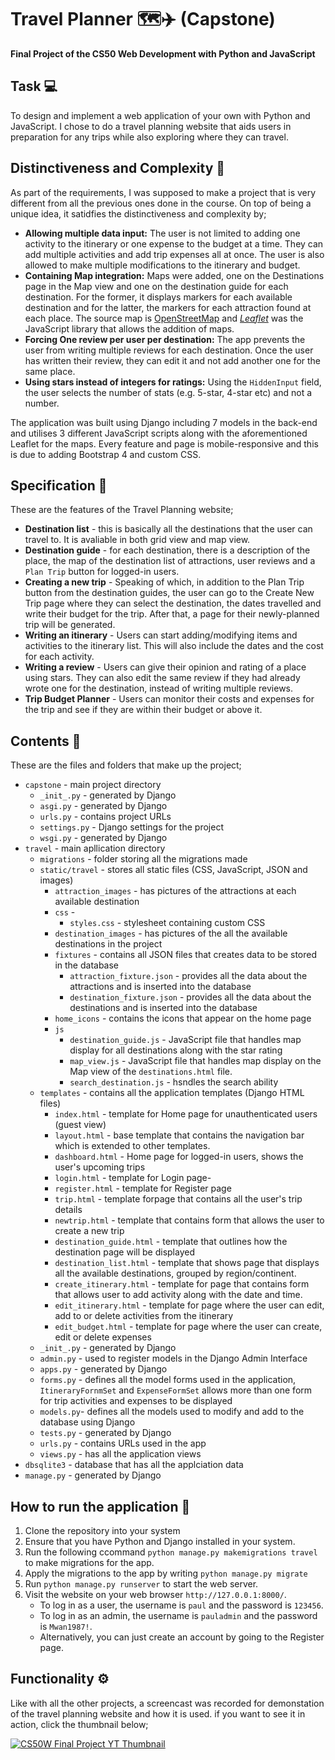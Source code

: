 # Travel Planner 🗺️✈️ (Capstone) 

**Final Project of the CS50 Web Development with Python and JavaScript**

## Task 💻

To design and implement a web application of your own with Python and JavaScript. I chose to do a travel planning website that aids users in preparation for any trips while also exploring where they can travel. 

## Distinctiveness and Complexity 🌟

As part of the requirements, I was supposed to make a project that is very different from all the previous ones done in the course. On top of being a unique idea, it satidfies the distinctiveness and complexity by; 
- **Allowing multiple data input:** The user is not limited to adding one activity to the itinerary or one expense to the budget at a time. They can add multiple activities and add trip expenses all at once. The user is also allowed to make multiple modifications to the itinerary and budget.
- **Containing Map integration:** Maps were added, one on the Destinations page in the Map view and one on the destination guide for each destination. For the former, it displays markers for each available destination and for the latter, the markers for each attraction found at each place. The source map is [OpenStreetMap](https://www.openstreetmap.org/) and *[Leaflet](https://leafletjs.com/)* was the JavaScript library that allows the addition of maps.
- **Forcing One review per user per destination:** The app prevents the user from writing multiple reviews for each destination. Once the user has written their review, they can edit it and not add another one for the same place.
- **Using stars instead of integers for ratings:** Using the `HiddenInput` field, the user selects the number of stats (e.g. 5-star, 4-star etc) and not a number.

The application was built using Django including 7 models in the back-end and utilises 3 different JavaScript scripts along with the aforementioned Leaflet for the maps. Every feature and page is mobile-responsive and this is due to adding Bootstrap 4 and custom CSS.

## Specification 📝

These are the features of the Travel Planning website;

- **Destination list** - this is basically all the destinations that the user can travel to. It is avaliable in both grid view and map view.
- **Destination guide** - for each destination, there is a description of the place, the map of the destination list of attractions, user reviews and a `Plan Trip` button for logged-in users.
- **Creating a new trip** - Speaking of which, in addition to the Plan Trip button from the destination guides, the user can go to the Create New Trip page where they can select the destination, the dates travelled and write their budget for the trip. After that, a page for their newly-planned trip will be generated.
- **Writing an itinerary** - Users can start adding/modifying items and activities to the itinerary list. This will also include the dates and the cost for each activity.
- **Writing a review** - Users can give their opinion and rating of a place using stars. They can also edit the same review if they had already wrote one for the destination, instead of writing multiple reviews.
- **Trip Budget Planner** - Users can monitor their costs and expenses for the trip and see if they are within their budget or above it.


## Contents 📁

These are the files and folders that make up the project;
- `capstone` - main project directory
  - `_init_.py` - generated by Django
  - `asgi.py` - generated by Django
  - `urls.py` - contains project URLs
  - `settings.py` - Django settings for the project
  - `wsgi.py` - generated by Django
- `travel` - main apllication directory
  - `migrations` - folder storing all the migrations made
  - `static/travel` - stores all static files (CSS, JavaScript, JSON and images)
      - `attraction_images` - has pictures of the attractions at each available destination
      - `css` -
          - `styles.css` - stylesheet containing custom CSS
      - `destination_images` - has pictures of the all the available destinations in the project
      - `fixtures` - contains all JSON files that creates data to be stored in the database
          - `attraction_fixture.json` - provides all the data about the attractions and is inserted into the database
          - `destination_fixture.json` - provides all the data about the destinations and is inserted into the database
      - `home_icons` - contains the icons that appear on the home page
      - `js`
          - `destination_guide.js` - JavaScript file that handles map display for all destinations along with the star rating
          - `map_view.js` - JavaScript file that handles map display on the Map view of the `destinations.html` file.
          - `search_destination.js` - hsndles the search ability
  - `templates` - contains all the application templates (Django HTML files)
    - `index.html` - template for Home page for unauthenticated users (guest view)
    - `layout.html` - base template that contains the navigation bar which is extended to other templates. 
    - `dashboard.html` - Home page for logged-in users, shows the user's upcoming trips
    - `login.html` - template for Login page- 
    - `register.html` - template for Register page
    - `trip.html` - template forpage that contains all the user's trip details
    - `newtrip.html` - template that contains form that allows the user to create a new trip
    - `destination_guide.html` - template that outlines how the destination page will be displayed 
    - `destination_list.html` -  template that shows page that displays all the available destinations, grouped by region/continent. 
    - `create_itinerary.html` - template for page that contains form that allows user to add activity along with the date and time.
    - `edit_itinerary.html` - template for page where the user can edit, add to or delete activities from the itinerary
    - `edit_budget.html` - template for page where the user can create, edit or delete expenses
  - `_init_.py` - generated by Django
  - `admin.py` - used to register models in the Django Admin Interface
  - `apps.py` - generated by Django
  - `forms.py` - defines all the model forms used in the application, `ItineraryFornmSet` and `ExpenseFormSet` allows more than one form for trip activities and expenses to be displayed
  - `models.py`- defines all the models used to modify and add to the database using Django
  - `tests.py` - generated by Django
  - `urls.py` - contains URLs used in the app
  - `views.py` - has all the application views
- `dbsqlite3` - database that has all the applciation data
- `manage.py` - generated by Django

## How to run the application 💾

1. Clone the repository into your system
2. Ensure that you have Python and Django installed in your system.
3. Run the following ccommand `python manage.py makemigrations travel` to make migrations for the app.
4. Apply the migrations to the app by writing `python manage.py migrate`
5. Run `python manage.py runserver` to start the web server.
6. Visit the website on your web browser `http://127.0.0.1:8000/`.
    - To log in as a user, the username is `paul` and the password is `123456`.
    - To log in as an admin, the username is `pauladmin` and the password is `Mwan1987!`.
    - Alternatively, you can just create an account by going to the Register page.

## Functionality ⚙️

Like with all the other projects, a screencast was recorded for demonstation of the travel planning website and how it is used. if you want to see it in action, click the thumbnail below; 

[![CS50W Final Project YT Thumbnail](https://i9.ytimg.com/vi_webp/Y0dkbPHbsA0/mqdefault.webp?v=674c3d3e&sqp=CJyA_7sG&rs=AOn4CLBwvsIlzYHMX0lFpICwp00J4rzLwQ)](https://youtu.be/Y0dkbPHbsA0)
